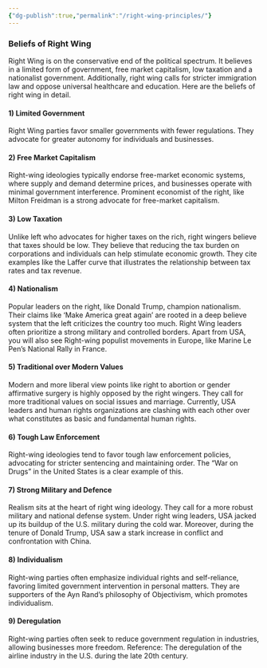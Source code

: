 ```yaml
---
{"dg-publish":true,"permalink":"/right-wing-principles/"}
---
```


### **Beliefs of Right Wing**

Right Wing is on the conservative end of the political spectrum. It believes in a limited form of government, free market capitalism, low taxation and a nationalist government. Additionally, right wing calls for stricter immigration law and oppose universal healthcare and education. Here are the beliefs of right wing in detail. 

#### **1) Limited Government**

Right Wing parties favor smaller governments with fewer regulations. They advocate for greater autonomy for individuals and businesses. 

#### **2) Free Market Capitalism**

Right-wing ideologies typically endorse free-market economic systems, where supply and demand determine prices, and businesses operate with minimal government interference. Prominent economist of the right, like Milton Freidman is a strong advocate for free-market capitalism. 

#### **3) Low Taxation**

Unlike left who advocates for higher taxes on the rich, right wingers believe that taxes should be low. They believe that reducing the tax burden on corporations and individuals can help stimulate economic growth. They cite examples like the Laffer curve that illustrates the relationship between tax rates and tax revenue.

#### **4) Nationalism**

Popular leaders on the right, like Donald Trump, champion nationalism. Their claims like ‘Make America great again’ are rooted in a deep believe system that the left criticizes the country too much. Right Wing leaders often prioritize a strong military and controlled borders. Apart from USA, you will also see Right-wing populist movements in Europe, like Marine Le Pen’s National Rally in France.

#### **5) Traditional over Modern Values**

Modern and more liberal view points like right to abortion or gender affirmative surgery is highly opposed by the right wingers. They call for more traditional values on social issues and marriage. Currently, USA leaders and human rights organizations are clashing with each other over what constitutes as basic and fundamental human rights. 

#### **6) Tough Law Enforcement**

Right-wing ideologies tend to favor tough law enforcement policies, advocating for stricter sentencing and maintaining order. The “War on Drugs” in the United States is a clear example of this. 

#### **7) Strong Military and Defence**

Realism sits at the heart of right wing ideology. They call for a more robust military and national defense system. Under right wing leaders, USA jacked up its buildup of the U.S. military during the cold war. Moreover, during the tenure of Donald Trump, USA saw a stark increase in conflict and confrontation with China. 

#### **8) Individualism**

Right-wing parties often emphasize individual rights and self-reliance, favoring limited government intervention in personal matters. They are supporters of the Ayn Rand’s philosophy of Objectivism, which promotes individualism.

#### **9) Deregulation**

Right-wing parties often seek to reduce government regulation in industries, allowing businesses more freedom. Reference: The deregulation of the airline industry in the U.S. during the late 20th century.